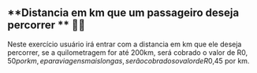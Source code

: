 ## **Distancia em km que um passageiro deseja percorrer **  🚌💨

Neste exercício usuário irá entrar com a distancia em km que ele deseja percorrer, se a quilometragem for até 200km, será cobrado o valor de R$0,50 por km, e para viagens mais longas, serão cobrados o valor de R$0,45 por km.
